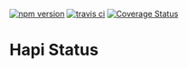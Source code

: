 [![npm version](https://badge.fury.io/js/hapi-status.svg)](http://badge.fury.io/js/hapi-status)
[![travis ci](https://api.travis-ci.org/daanvanham/hapi-status.svg)](https://travis-ci.org/daanvanham/hapi-status)
[![Coverage Status](https://coveralls.io/repos/daanvanham/hapi-status/badge.svg)](https://coveralls.io/r/daanvanham/hapi-status)

# Hapi Status
